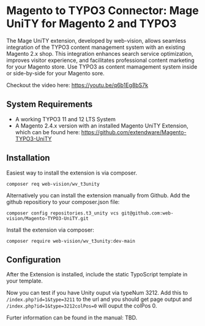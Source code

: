 # Magento to TYPO3 Connector: Mage UniTY for Magento 2 and TYPO3
The Mage UniTY extension, developed by web-vision, allows seamless integration of the TYPO3 content management system with an existing Magento 2.x shop.
This integration enhances search service optimization, improves visitor experience, and facilitates professional content marketing for your Magento store.
Use TYPO3 as content mamagement system inside or side-by-side for your Magento sore.

Checkout the video here: https://youtu.be/q6b1Eg8bS7k

## System Requirements
- A working TYPO3  11 and 12 LTS System
- A Magento 2.4.x version with an installed Magento UniTY Extension, which can be found here: https://github.com/extendware/Magento-TYPO3-UniTY

## Installation

Easiest way to install the extension is via composer.

`composer req web-vision/wv_t3unity`

Alternatively you can install the extension manually from Github.
Add the github repositiory to your composer.json file:

```composer config repositories.t3_unity vcs git@github.com:web-vision/Magento-TYPO3-UniTY.git```

Install the extension via composer:

```composer require web-vision/wv_t3unity:dev-main```

## Configuration

After the Extension is installed, include the static TypoScript template in your template.

Now you can test if you have Unity ouput via typeNum 3212. Add this to `/index.php?id=1&type=3211` to the url and you should get page output
and `/index.php?id=1&type=3212colPos=0` will ouput the colPos 0.

Furter information can be found in the manual: TBD.
